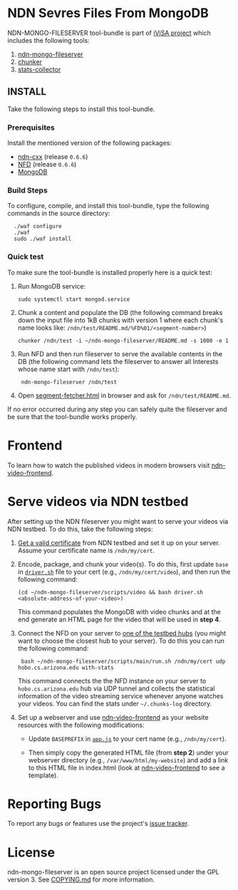 # NDN Sevres Files From MongoDB

NDN-MONGO-FILESERVER tool-bundle is part of [iViSA project](https://ivisa.named-data.net) which includes the following tools:
1. [ndn-mongo-fileserver](src/mongo-fileserver)
2. [chunker](src/util)
3. [stats-collector](src/util)

## INSTALL
Take the following steps to install this tool-bundle.

### Prerequisites
Install the mentioned version of the following packages:
- [ndn-cxx](https://github.com/named-data/ndn-cxx) (release `0.6.6`)
- [NFD](https://github.com/named-data/NFD) (release `0.6.6`)
- [MongoDB](https://docs.mongodb.com/manual/tutorial/install-mongodb-enterprise-on-ubuntu)

### Build Steps
To configure, compile, and install this tool-bundle, type the following commands
in the source directory:

      ./waf configure
      ./waf
      sudo ./waf install

### Quick test
To make sure the tool-bundle is installed properly here is a quick test:

1. Run MongoDB service:

       sudo systemctl start mongod.service

2. Chunk a content and populate the DB (the following command breaks down the input file into
1kB chunks with version 1 where each chunk's name looks like: `/ndn/test/README.md/%FD%01/<segment-number>`)

       chunker /ndn/test -i ~/ndn-mongo-fileserver/README.md -s 1000 -e 1

3. Run NFD and then run fileserver to serve the available contents in the DB (the following command lets the fileserver to answer
all Interests whose name start with `/ndn/test`):

        ndn-mongo-fileserver /ndn/test
4. Open [segment-fetcher.html](util/segment-fetcher.html) in browser and ask for `/ndn/test/README.md`.

If no error occurred during any step you can safely quite the fileserver and be sure that the tool-bundle works properly. 

# Frontend
To learn how to watch the published videos in modern browsers visit [ndn-video-frontend](https://github.com/chavoosh/ndn-video-frontend).

# Serve videos via NDN testbed
After setting up the NDN fileserver you might want to serve your videos via NDN testbed. To do this, take the following steps:
1. [Get a valid certificate](https://ndncert.named-data.net/help) from NDN testbed and set it up on your server. Assume your certificate name is `/ndn/my/cert`.

2. Encode, package, and chunk your video(s). To do this, first update `base` in [`driver.sh`](scripts/video/driver.sh) file to your cert (e.g., `/ndn/my/cert/video`), and then run the following command:
    
       (cd ~/ndn-mongo-fileserver/scripts/video && bash driver.sh <absolute-address-of-your-video>)

    This command populates the MongoDB with video chunks and at the end generate an HTML page for the video that will be used in **step 4**.

3. Connect the NFD on your server to [one of the testbed hubs](http://ndndemo.arl.wustl.edu) (you might want to choose the closest hub to your server). To do this you can run the following command:

        bash ~/ndn-mongo-fileserver/scripts/main/run.sh /ndn/my/cert udp hobo.cs.arizona.edu with-stats
 
    This command connects the the NFD instance on your server to `hobo.cs.arizona.edu` hub via UDP tunnel and collects the statistical information of the video streaming service whenever anyone watches your videos. You can find the stats under `~/.chunks-log` directory.
 
4. Set up a webserver and use [ndn-video-frontend](https://github.com/chavoosh/ndn-video-frontend) as your website resources with the following modifications:

    - Update `BASEPREFIX` in [`app.js`](https://github.com/chavoosh/ndn-video-frontend/blob/master/app.js) to your cert name (e.g., `/ndn/my/cert`).

    - Then simply copy the generated HTML file (from **step 2**) under your webserver directory (e.g., `/var/www/html/my-website`) and add a link to this HTML file in index.html (look at [ndn-video-frontend](https://github.com/chavoosh/ndn-video-frontend) to see a template).

# Reporting Bugs
To report any bugs or features use the project's [issue tracker](https://github.com/chavoosh/ndn-mongo-fileserver/issues).

# License
ndn-mongo-fileserver is an open source project licensed under the GPL version 3. See [COPYING.md](COPYING.md)
for more information.
